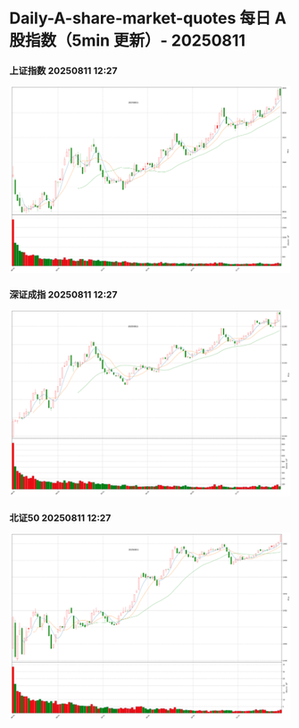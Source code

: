 
# Daily-A-share-market-quotes 每日 A 股指数（5min 更新）- 20250811

### 上证指数 20250811 12:27
![](./fig/2025/8/20250811-sh000001.png)

### 深证成指 20250811 12:27
![](./fig/2025/8/20250811-sz399001.png)

### 北证50 20250811 12:27
![](./fig/2025/8/20250811-bj899050.png)
